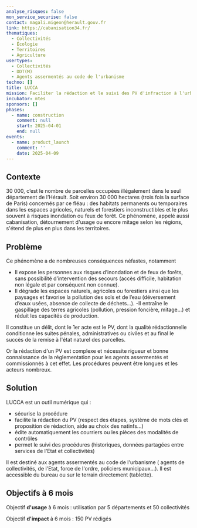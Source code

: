 ```yaml
---
analyse_risques: false
mon_service_securise: false
contact: magali.migeon@herault.gouv.fr
link: https://cabanisation34.fr/
thematiques:
  - Collectivités
  - Écologie
  - Territoires
  - Agriculture
usertypes:
  - Collectivités
  - DDT(M)
  - Agents assermentés au code de l'urbanisme
techno: []
title: LUCCA
mission: Faciliter la rédaction et le suivi des PV d'infraction à l'urbanisme pour mieux lutter contre les constructions et installations illégales
incubator: mtes
sponsors: []
phases:
  - name: construction
    comment: null
    start: 2025-04-01
    end: null
events:
  - name: product_launch
    comment: ''
    date: 2025-04-09
---
```


## Contexte

30 000, c’est le nombre de parcelles occupées illégalement dans le seul département de l’Hérault. Soit environ 30 000 hectares (trois fois la surface de Paris) concernés par ce fléau : des habitats permanents ou temporaires dans les espaces agricoles, naturels et forestiers inconstructibles et le plus souvent à risques inondation ou feux de forêt. 
Ce phénomène, appelé aussi cabanisation, détournement d'usage ou encore mitage selon les régions,  s'étend de plus en plus dans les territoires. 

## Problème

Ce phénomène a de nombreuses conséquences néfastes, notamment
- Il expose les personnes aux risques d’inondation et de feux de forêts, sans possibilité d’intervention des secours (accès difficile, habitation non légale et par conséquent non connue).
- Il dégrade les espaces naturels, agricoles ou forestiers ainsi que les paysages et favorise la pollution des sols et de l’eau (déversement d’eaux usées, absence de collecte de déchets…).
 -Il  entraîne le gaspillage des terres agricoles (pollution, pression foncière, mitage…) et réduit les capacités de production.

Il constitue un délit, dont le 1er acte est le PV, dont la qualité rédactionnelle conditionne les suites pénales, administratives ou civiles et au final le succès de la remise à l'état naturel des parcelles. 

Or la rédaction d'un PV est complexe et nécessite rigueur et bonne connaissance de la réglementation pour les agents assermentés et commissionnés à cet effet. Les procédures peuvent être longues et les acteurs nombreux. 


## Solution

LUCCA est un outil numérique qui :
-  sécurise la procédure
- facilite la rédaction du PV (respect des étapes, système de mots clés et proposition de rédaction, aide au choix des natinfs...)
- édite automatiquement les courriers ou les pièces des modalités de contrôles
- permet le suivi des procédures (historiques, données partagées entre services de l'Etat et collectivités) 

Il est destiné aux agents assermentés au code de l'urbanisme ( agents de collectivités, de l'Etat, force de l'ordre, policiers municipaux...). Il est accessible du bureau ou sur le terrain directement (tablette). 

## Objectifs à 6 mois

Objectif **d'usage** à 6 mois : utilisation par 5 départements et 50 collectivités

Objectif **d'impact** à 6 mois : 150 PV rédigés


